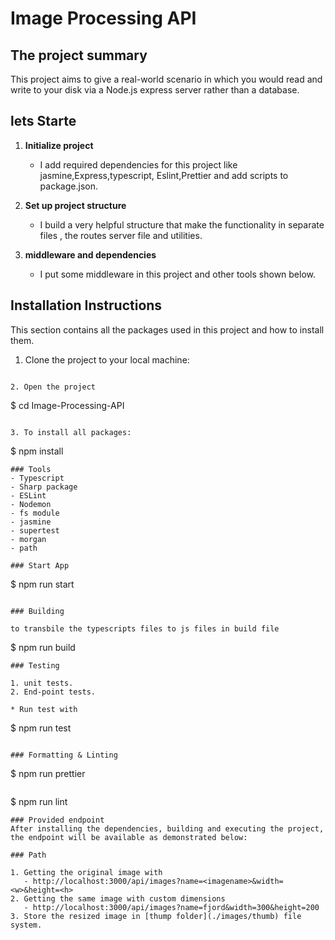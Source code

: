 # Image Processing API

## The project summary 
This project aims to give a real-world scenario in which you would read and write to your disk via a Node.js express server rather than a database.

## lets Starte

1. **Initialize project**

   - I add required dependencies for this project like jasmine,Express,typescript, Eslint,Prettier and add scripts to package.json.

2. **Set up project structure**
   - I build a very helpful structure that make the functionality in separate files , the routes 
     server file and utilities.
   
3. **middleware and dependencies**

   - I put some middleware in this project and other tools shown below.

## Installation Instructions
This section contains all the packages used in this project and how to install them.

1. Clone the project to your local machine:

```

2. Open the project

```
$ cd Image-Processing-API
```

3. To install all packages:

```
 $ npm install
```
### Tools
- Typescript
- Sharp package
- ESLint
- Nodemon
- fs module
- jasmine
- supertest
- morgan 
- path

### Start App

```
$ npm run start
```

### Building

to transbile the typescripts files to js files in build file

```
$ npm run build
```
### Testing

1. unit tests.
2. End-point tests.

* Run test with
```
$ npm run test
```

### Formatting & Linting

```
$ npm run prettier
```

```
$ npm run lint  

```
### Provided endpoint
After installing the dependencies, building and executing the project, the endpoint will be available as demonstrated below:

### Path

1. Getting the original image with
   - http://localhost:3000/api/images?name=<imagename>&width=<w>&height=<h>
2. Getting the same image with custom dimensions 
   - http://localhost:3000/api/images?name=fjord&width=300&height=200
3. Store the resized image in [thump folder](./images/thumb) file system.

